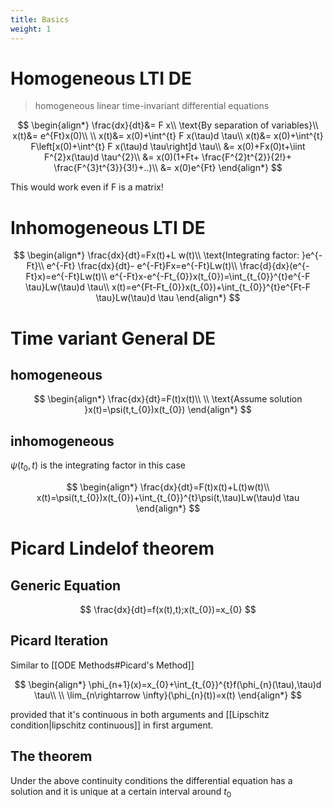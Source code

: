 ```yaml
---
title: Basics
weight: 1
---
```

# Homogeneous LTI DE

> homogeneous linear time-invariant differential equations

$$
\begin{align*}
\frac{dx}{dt}&= F x\\
\text{By separation of variables}\\
x(t)&= e^{Ft}x(0)\\
\\
x(t)&= x(0)+\int^{t} F x(\tau)d \tau\\
x(t)&= x(0)+\int^{t} F\left[x(0)+\int^{t} F x(\tau)d \tau\right]d \tau\\
&= x(0)+Fx(0)t+\iint F^{2}x(\tau)d \tau^{2}\\
&= x(0)(1+Ft+ \frac{F^{2}t^{2}}{2!}+ \frac{F^{3}t^{3}}{3!}+..)\\
&= x(0)e^{Ft}
\end{align*}
$$

This would work even if F is a matrix!

# Inhomogeneous LTI DE

$$
\begin{align*}
\frac{dx}{dt}=Fx(t)+L w(t)\\
\text{Integrating factor: }e^{-Ft}\\
e^{-Ft} \frac{dx}{dt}- e^{-Ft}Fx=e^{-Ft}Lw(t)\\
\frac{d}{dx}(e^{-Ft}x)=e^{-Ft}Lw(t)\\
e^{-Ft}x-e^{-Ft_{0}}x(t_{0})=\int_{t_{0}}^{t}e^{-F \tau}Lw(\tau)d \tau\\
x(t)=e^{Ft-Ft_{0}}x(t_{0})+\int_{t_{0}}^{t}e^{Ft-F \tau}Lw(\tau)d \tau 
\end{align*}
$$

# Time variant General DE

## homogeneous

$$
\begin{align*}
\frac{dx}{dt}=F(t)x(t)\\
\\
\text{Assume solution }x(t)=\psi(t,t_{0})x(t_{0})
\end{align*}
$$

## inhomogeneous

$\psi(t_{0},t)$ is the integrating factor in this case

$$
\begin{align*}
\frac{dx}{dt}=F(t)x(t)+L(t)w(t)\\
x(t)=\psi(t,t_{0})x(t_{0})+\int_{t_{0}}^{t}\psi(t,\tau)Lw(\tau)d \tau 
\end{align*}
$$

# Picard Lindelof theorem

## Generic Equation

$$
\frac{dx}{dt}=f(x(t),t);x(t_{0})=x_{0}
$$

## Picard Iteration

Similar to [[ODE Methods#Picard's Method]]

$$
\begin{align*}
\phi_{n+1}(x)=x_{0}+\int_{t_{0}}^{t}f(\phi_{n}(\tau),\tau)d \tau\\
\\
\lim_{n\rightarrow \infty}(\phi_{n}(t))=x(t)
\end{align*}
$$

provided that it's continuous in both arguments and [[Lipschitz condition|lipschitz continuous]] in first argument.

## The theorem

Under the above continuity conditions the differential equation has a solution and it is unique at a certain interval around $t_{0}$